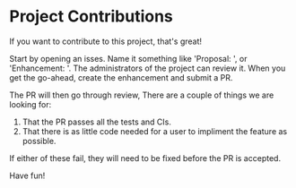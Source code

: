 # Project Contributions

If you want to contribute to this project, that's great!

Start by opening an isses. Name it something like 'Proposal: <IDEA>', or 'Enhancement: <IDEA>'. The administrators of the project can review it. When you get the go-ahead, create the enhancement and submit a PR.

The PR will then go through review, There are a couple of things we are looking for:

1. That the PR passes all the tests and CIs.
2. That there is as little code needed for a user to impliment the feature as possible.

If either of these fail, they will need to be fixed before the PR is accepted.

Have fun!
